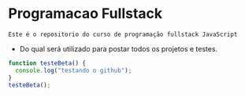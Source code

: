 # Programacao Fullstack

```
Este é o repositorio do curso de programação fullstack JavaScript
```

- Do qual será utilizado para postar todos os projetos e testes.

```javascript
function testeBeta() {
  console.log("testando o github");
}
testeBeta();
```
